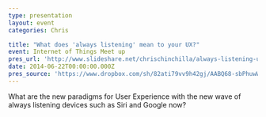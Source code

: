 ```yaml
---
type: presentation
layout: event
categories: Chris

title: "What does 'always listening' mean to your UX?"
event: Internet of Things Meet up
pres_url: 'http://www.slideshare.net/chrischinchilla/always-listening-user-experience'
date: 2014-06-22T00:00:00.000Z
pres_source: 'https://www.dropbox.com/sh/82ati79vv9h42gj/AABQ68-sbPhuwWJpFWKWznRja?dl=0'
---
```


What are the new paradigms for User Experience with the new wave of always listening devices such as Siri and Google now?
